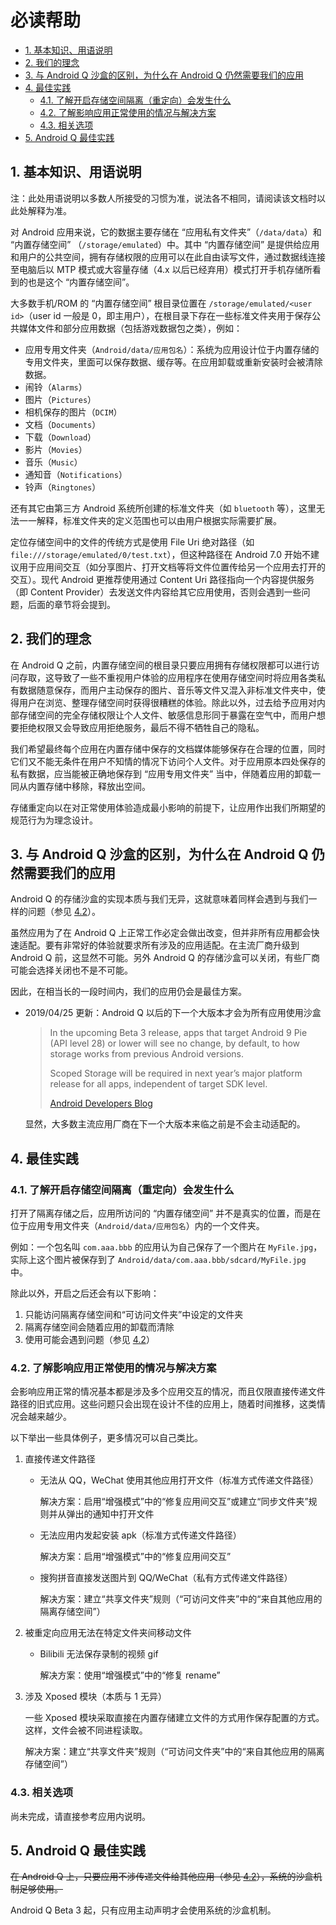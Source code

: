 # 必读帮助

<!-- TOC depthFrom:2 depthTo:4 -->

- [1. 基本知识、用语说明](#1-基本知识用语说明)
- [2. 我们的理念](#2-我们的理念)
- [3. 与 Android Q 沙盒的区别，为什么在 Android Q 仍然需要我们的应用](#3-与-android-q-沙盒的区别为什么在-android-q-仍然需要我们的应用)
- [4. 最佳实践](#4-最佳实践)
    - [4.1. 了解开启存储空间隔离（重定向）会发生什么](#41-了解开启存储空间隔离重定向会发生什么)
    - [4.2. 了解影响应用正常使用的情况与解决方案](#42-了解影响应用正常使用的情况与解决方案)
    - [4.3. 相关选项](#43-相关选项)
- [5. Android Q 最佳实践](#5-android-q-最佳实践)

<!-- /TOC -->

## 1. 基本知识、用语说明

注：此处用语说明以多数人所接受的习惯为准，说法各不相同，请阅读该文档时以此处解释为准。

对 Android 应用来说，它的数据主要存储在 “应用私有文件夹”（`/data/data`）和 “内置存储空间” （`/storage/emulated`）中。其中 “内置存储空间” 是提供给应用和用户的公共空间，拥有存储权限的应用可以在此自由读写文件，通过数据线连接至电脑后以 MTP 模式或大容量存储（4.x 以后已经弃用）模式打开手机存储所看到的也是这个 “内置存储空间”。

大多数手机/ROM 的 “内置存储空间” 根目录位置在 `/storage/emulated/<user id>`（user id 一般是 0，即主用户），在根目录下存在一些标准文件夹用于保存公共媒体文件和部分应用数据（包括游戏数据包之类），例如：

* 应用专用文件夹（`Android/data/应用包名`）：系统为应用设计位于内置存储的专用文件夹，里面可以保存数据、缓存等。在应用卸载或重新安装时会被清除数据。
* 闹铃（`Alarms`）
* 图片（`Pictures`）
* 相机保存的图片（`DCIM`）
* 文档（`Documents`）
* 下载（`Download`）
* 影片（`Movies`）
* 音乐（`Music`）
* 通知音（`Notifications`）
* 铃声（`Ringtones`）

还有其它由第三方 Android 系统所创建的标准文件夹（如 `bluetooth` 等），这里无法一一解释，标准文件夹的定义范围也可以由用户根据实际需要扩展。

定位存储空间中的文件的传统方式是使用 File Uri 绝对路径（如 `file:///storage/emulated/0/test.txt`），但这种路径在 Android 7.0 开始不建议用于应用间交互（如分享图片、打开文档等将文件位置传给另一个应用去打开的交互）。现代 Android 更推荐使用通过 Content Uri 路径指向一个内容提供服务（即 Content Provider）去发送文件内容给其它应用使用，否则会遇到一些问题，后面的章节将会提到。

## 2. 我们的理念

在 Android Q 之前，内置存储空间的根目录只要应用拥有存储权限都可以进行访问存取，这导致了一些不重视用户体验的应用程序在使用存储空间时将应用各类私有数据随意保存，而用户主动保存的图片、音乐等文件又混入非标准文件夹中，使得用户在浏览、整理存储空间时获得很糟糕的体验。除此以外，过去给予应用对内部存储空间的完全存储权限让个人文件、敏感信息形同于暴露在空气中，而用户想要拒绝权限又会导致应用拒绝服务，最后不得不牺牲自己的隐私。

我们希望最终每个应用在内置存储中保存的文档媒体能够保存在合理的位置，同时它们又不能无条件在用户不知情的情况下访问个人文件。对于应用原本四处保存的私有数据，应当能被正确地保存到 “应用专用文件夹” 当中，伴随着应用的卸载一同从内置存储中移除，释放出空间。

存储重定向以在对正常使用体验造成最小影响的前提下，让应用作出我们所期望的规范行为为理念设计。

## 3. 与 Android Q 沙盒的区别，为什么在 Android Q 仍然需要我们的应用

Android Q 的存储沙盒的实现本质与我们无异，这就意味着同样会遇到与我们一样的问题（参见 [4.2](#42-了解影响应用正常使用的情况与解决方案)）。

虽然应用为了在 Android Q 上正常工作必定会做出改变，但并非所有应用都会快速适配。要有非常好的体验就要求所有涉及的应用适配。在主流厂商升级到 Android Q 前，这显然不可能。另外 Android Q 的存储沙盒可以关闭，有些厂商可能会选择关闭也不是不可能。

因此，在相当长的一段时间内，我们的应用仍会是最佳方案。

* 2019/04/25 更新：Android Q 以后的下一个大版本才会为所有应用使用沙盒

  > In the upcoming Beta 3 release, apps that target Android 9 Pie (API level 28) or lower will see no change, by default, to how storage works from previous Android versions. 
  > 
  > Scoped Storage will be required in next year’s major platform release for all apps, independent of target SDK level.
  > 
  > [Android Developers Blog](https://android-developers.googleblog.com/2019/04/android-q-scoped-storage-best-practices.html)

  显然，大多数主流应用厂商在下一个大版本来临之前是不会主动适配的。

## 4. 最佳实践

### 4.1. 了解开启存储空间隔离（重定向）会发生什么

打开了隔离存储之后，应用所访问的 “内置存储空间” 并不是真实的位置，而是在位于应用专用文件夹（`Android/data/应用包名`）内的一个文件夹。

例如：一个包名叫 `com.aaa.bbb` 的应用认为自己保存了一个图片在 `MyFile.jpg`，实际上这个图片被保存到了 `Android/data/com.aaa.bbb/sdcard/MyFile.jpg` 中。

除此以外，开启之后还会有以下影响：
1. 只能访问隔离存储空间和“可访问文件夹”中设定的文件夹
2. 隔离存储空间会随着应用的卸载而清除
3. 使用可能会遇到问题（参见 [4.2](#42-了解影响应用正常使用的情况与解决方案)）

### 4.2. 了解影响应用正常使用的情况与解决方案

会影响应用正常的情况基本都是涉及多个应用交互的情况，而且仅限直接传递文件路径的旧式应用。这些问题只会出现在设计不佳的应用上，随着时间推移，这类情况会越来越少。

以下举出一些具体例子，更多情况可以自己类比。

1. 直接传递文件路径
   
   * 无法从 QQ，WeChat 使用其他应用打开文件（标准方式传递文件路径）

     解决方案：启用“增强模式”中的“修复应用间交互”或建立“同步文件夹”规则并从弹出的通知中打开文件

   * 无法应用内发起安装 apk（标准方式传递文件路径）

     解决方案：启用“增强模式”中的“修复应用间交互”

   * 搜狗拼音直接发送图片到 QQ/WeChat（私有方式传递文件路径）

     解决方案：建立“共享文件夹”规则（“可访问文件夹”中的“来自其他应用的隔离存储空间”）

2. 被重定向应用无法在特定文件夹间移动文件

   * Bilibili 无法保存录制的视频 gif

     解决方案：使用“增强模式”中的“修复 rename”

3. 涉及 Xposed 模块（本质与 1 无异）
   
   一些 Xposed 模块采取直接在内置存储建立文件的方式用作保存配置的方式。这样，文件会被不同进程读取。

   解决方案：建立“共享文件夹”规则（“可访问文件夹”中的“来自其他应用的隔离存储空间”）

### 4.3. 相关选项

尚未完成，请直接参考应用内说明。

## 5. Android Q 最佳实践

<del>在 Android Q 上，只要应用不涉传递文件给其他应用（参见 [4.2](#42-了解影响应用正常使用的情况与解决方案)），系统的沙盒机制足够使用。</del>

Android Q Beta 3 起，只有应用主动声明才会使用系统的沙盒机制。